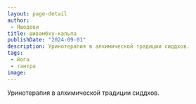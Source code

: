 ```yaml
---
layout: page-detail
author:
 - Яшодеви
title: шивамбху-кальпа
publishDate: "2024-09-01"
description: Уринотерапия в алхимической традиции сиддхов.
tags:
 - йога
 - тантра
image: 
---
```


Уринотерапия в алхимической традиции сиддхов.

